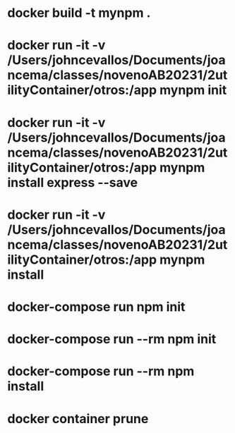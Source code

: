 # docker build -t mynpm .
# docker run -it -v /Users/johncevallos/Documents/joancema/classes/novenoAB20231/2utilityContainer/otros:/app mynpm init
# docker run -it -v /Users/johncevallos/Documents/joancema/classes/novenoAB20231/2utilityContainer/otros:/app mynpm install express --save
# docker run -it -v /Users/johncevallos/Documents/joancema/classes/novenoAB20231/2utilityContainer/otros:/app mynpm install


# docker-compose run npm init 
# docker-compose run --rm npm init 
# docker-compose run --rm npm install 
# docker container prune